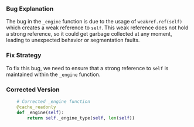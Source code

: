 ### Bug Explanation
The bug in the `_engine` function is due to the usage of `weakref.ref(self)` which creates a weak reference to `self`. This weak reference does not hold a strong reference, so it could get garbage collected at any moment, leading to unexpected behavior or segmentation faults.

### Fix Strategy
To fix this bug, we need to ensure that a strong reference to `self` is maintained within the `_engine` function.

### Corrected Version
```python
    # Corrected _engine function
    @cache_readonly
    def _engine(self):
        return self._engine_type(self, len(self))
```